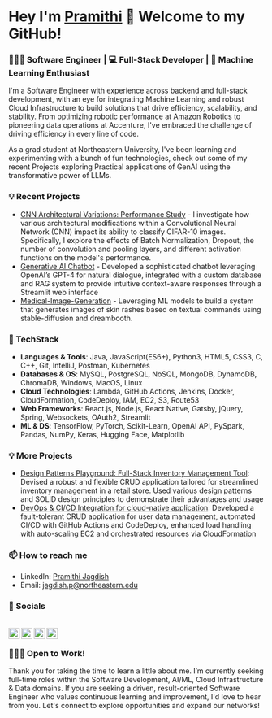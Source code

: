 # Hey I'm [Pramithi](https://pramitij.github.io) 👋 Welcome to my GitHub!

### 👩🏽‍💻 Software Engineer | 💻 Full-Stack Developer | 🤖 Machine Learning Enthusiast

I'm a Software Engineer with experience across backend and full-stack development, with an eye for integrating Machine Learning and robust Cloud Infrastructure to build solutions that drive efficiency, scalability, and stability. From optimizing robotic performance at Amazon Robotics to pioneering data operations at Accenture, I've embraced the challenge of driving efficiency in every line of code. 

As a grad student at Northeastern University, I've been learning and experimenting with a bunch of fun technologies, check out some of my recent Projects exploring Practical applications of GenAI using the transformative power of LLMs.

### 💡 Recent Projects

- [CNN Architectural Variations: Performance Study](https://github.com/pramitij/CNN-Architectural-Variations-Performance-Study) -  I investigate how various architectural modifications within a Convolutional Neural Network (CNN) impact its ability to classify CIFAR-10 images. Specifically, I explore the effects of Batch Normalization, Dropout, the number of convolution and pooling layers, and different activation functions on the model's performance.
- [Generative AI Chatbot](https://github.com/pramitij/LLM-Powered-Travel-Agency-ChatBot) - Developed a sophisticated chatbot leveraging OpenAI’s GPT-4 for natural dialogue, integrated with a custom database and RAG system to provide intuitive context-aware responses through a Streamlit web interface
- [Medical-Image-Generation](https://github.com/pramitij/Medical-Image-Generation) - Leveraging ML models to build a system that generates images of skin rashes based on textual commands using stable-diffusion and dreambooth.


### 🚀 TechStack

- **Languages & Tools**: Java, JavaScript(ES6+), Python3, HTML5, CSS3, C, C++, Git, IntelliJ, Postman, Kubernetes
- **Databases & OS**: MySQL, PostgreSQL, NoSQL, MongoDB, DynamoDB, ChromaDB, Windows, MacOS, Linux
- **Cloud Technologies**: Lambda, GitHub Actions, Jenkins, Docker, CloudFormation, CodeDeploy, IAM, EC2, S3, Route53
- **Web Frameworks**: React.js, Node.js, React Native, Gatsby, jQuery, Spring, Websockets, OAuth2, Streamlit
- **ML & DS**: TensorFlow, PyTorch, Scikit-Learn, OpenAI API, PySpark, Pandas, NumPy, Keras, Hugging Face, Matplotlib

### 💡 More Projects

- [Design Patterns Playground: Full-Stack Inventory Management Tool](https://github.com/pramitij/Design-Patterns-Final-Project): Devised a robust and flexible CRUD application tailored for streamlined inventory management in a retail store. Used various design patterns and SOLID design principles to demonstrate their advantages and usage
- [DevOps & CI/CD Integration for cloud-native application](https://github.com/pramitij/infrastructure): Developed a fault-tolerant CRUD application for user data management, automated CI/CD with GitHub Actions and CodeDeploy, enhanced load handling with auto-scaling EC2 and orchestrated resources via CloudFormation

### 📫 How to reach me

- LinkedIn: [Pramithi Jagdish](linkedin.com/in/pramithi-jagdish)
- Email: jagdish.p@northeastern.edu

### 📱 Socials  

<br/>
<a href="https://twitter.com/ByteBabe_">
<img align="left" alt="Pramithi Jagdish | Twitter" width="22px" src="https://www.svgrepo.com/show/475689/twitter-color.svg" />
</a>
<a href="https://www.linkedin.com/in/pramithi-jagdish/">
<img align="left" alt="Pramithi Jagdish" width="22px" src="https://www.svgrepo.com/show/110195/linkedin.svg" />
</a>
<a href="https://medium.com/@bytebabe">
<img align="left" alt="Pramithi Jagdish" width="22px" src="https://www.svgrepo.com/show/449830/medium.svg" />
</a> 
<a href="https://www.instagram.com/pramithijagdish/">
<img align="left" alt="Pramithi Jagdish" width="22px" src="https://www.svgrepo.com/show/14412/instagram.svg" />
</a>
<br/>

### 👩🏽‍💼 Open to Work! 

Thank you for taking the time to learn a little about me. I’m currently seeking full-time roles within the Software Development, AI/ML, Cloud Infrastructure & Data domains. If you are seeking a driven, result-oriented Software Engineer who values continuous learning and improvement, I'd love to hear from you. Let's connect to explore opportunities and expand our networks!

